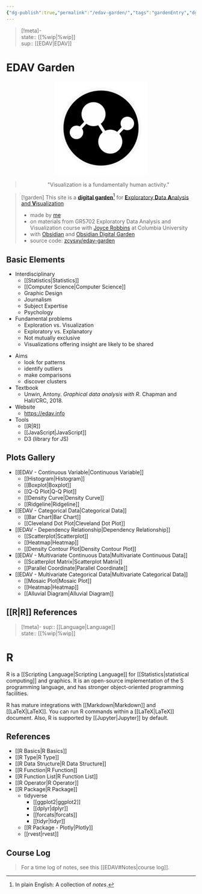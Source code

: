 ```yaml
---
{"dg-publish":true,"permalink":"/edav-garden/","tags":"gardenEntry","dgHomeLink":true,"dgPassFrontmatter":false,"dgShowBacklinks":true,"dgShowLocalGraph":true,"dgShowInlineTitle":true}
---
```


> [!meta]-  
state:: [[%wip|%wip]]  
sup:: [[EDAV|EDAV]]  

# EDAV Garden

<center>
<img width="250" height="250" src="favicon.svg" style="background: transparent; border: none; box-shadow: none;">
<blockquote> "Visualization is a fundamentally human activity."
</blockquote>
</center>

> [!garden] This site is a [**digital garden**](https://github.com/MaggieAppleton/digital-gardeners)[^1] for [**E**xploratory **D**ata **A**nalysis and **V**isualization](https://edav.info)
> - made by [me](https://github.com/zcysxy)
> - on materials from GR5702 Exploratory Data Analysis and Visualization course with [Joyce Robbins](https://github.com/jtr13) at Columbia University
> - with [Obsidian](https://obsidian.md) and [Obsidian Digital Garden](https://github.com/oleeskild/obsidian-digital-garden/tree/2.17.0)
> - source code: [zcysxy/edav-garden](https://github.com/zcysxy/edav-garden)

[^1]: In plain English: A collection of *notes*.

## Basic Elements

- Interdisciplinary
    - [[Statistics|Statistics]]
    - [[Computer Science|Computer Science]]
    - Graphic Design
    - Journalism
    - Subject Expertise
    - Psychology
- Fundamental problems
    - Exploration vs. Visualization
    - Exploratory vs. Explanatory
    - Not mutually exclusive
    - Visualizations offering insight are likely to be shared
* Aims
    * look for patterns
    * identify outliers
    * make comparisons
    * discover clusters
* Textbook
    * Unwin, Antony. _Graphical data analysis with R_. Chapman and Hall/CRC, 2018.
* Website
    * <https://edav.info>
* Tools
    * [[R|R]]
    * [[JavaScript|JavaScript]]
    * D3 (library for JS)

## Plots Gallery

- [[EDAV - Continuous Variable|Continuous Variable]]
    - [[Histogram|Histogram]]
    - [[Boxplot|Boxplot]]
    - [[Q-Q Plot|Q-Q Plot]]
    - [[Density Curve|Density Curve]]
    - [[Ridgeline|Ridgeline]]
- [[EDAV - Categorical Data|Categorical Data]]
    - [[Bar Chart|Bar Chart]]
    - [[Cleveland Dot Plot|Cleveland Dot Plot]]
- [[EDAV - Dependency Relationship|Dependency Relationship]]
    - [[Scatterplot|Scatterplot]]
    - [[Heatmap|Heatmap]]
    - [[Density Contour Plot|Density Contour Plot]]
- [[EDAV - Multivariate Continuous Data|Multivariate Continuous Data]]
    - [[Scatterplot Matrix|Scatterplot Matrix]]
    - [[Parallel Coordinate|Parallel Coordinate]]
- [[EDAV - Multivariate Categorical Data|Multivariate Categorical Data]]
    - [[Mosaic Plot|Mosaic Plot]]
    - [[Heatmap|Heatmap]]
    - [[Alluvial Diagram|Alluvial Diagram]]

## [[R|R]] References


<div class="transclusion internal-embed is-loaded"><div class="markdown-embed">

<div class="markdown-embed-title">



</div>


> [!meta]-
sup:: [[Language|Language]]  
state:: [[%wip|%wip]]  

# R

R is a [[Scripting Language|Scripting Language]] for [[Statistics|statistical computing]] and graphics. It is an open-source implementation of the S programming language, and has stronger object-oriented programming facilities.

R has mature integrations with [[Markdown|Markdown]] and [[LaTeX|LaTeX]].
You can run R commands within a [[LaTeX|LaTeX]] document.
Also, R is supported by [[Jupyter|Jupyter]] by default.

## References

* [[R Basics|R Basics]]
* [[R Type|R Type]]
* [[R Data Structure|R Data Structure]]
* [[R Function|R Function]]
* [[R Function List|R Function List]]
* [[R Operator|R Operator]]
* [[R Package|R Package]]
    - tidyverse
        - [[ggplot2|ggplot2]]
        - [[dplyr|dplyr]]
        - [[forcats|forcats]]
        - [[tidyr|tidyr]]
    - [[R Package - Plotly|Plotly]]
    - [[rvest|rvest]]


</div></div>


## Course Log

> For a time log of notes, see this [[EDAV#Notes|course log]].
